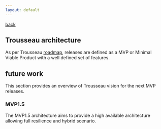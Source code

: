```yaml
--- 
layout: default
---
```


[back](./)

## Trousseau architecture

As per Trousseau [roadmap](./005-roadmap.html), releases are defined as a MVP or Minimal Viable Product with a well defined set of features.

## future work
This section provides an overview of Trousseau vision for the next MVP releases.

### MVP1.5
The MVP1.5 architecture aims to provide a high available architecture allowing full resilience and hybrid scenario. 



